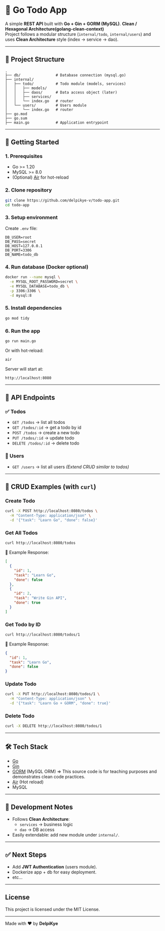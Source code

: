 # 📝 Go Todo App

A simple **REST API** built with **Go + Gin + GORM (MySQL)**. **Clean / Hexagonal Architecture(golang-clean-context)**
<br />
Project follows a modular structure (`internal/todo`, `internal/users`) and uses **Clean Architecture** style (index → service → dao).

---

## 📂 Project Structure
```
.
├── db/                # Database connection (mysql.go)
├── internal/
│   ├── todo/          # Todo module (models, services)
│   │   ├── models/
│   │   ├── daos/      # Data access object (later)
│   │   ├── services/
│   │   └── index.go   # router
│   └── users/         # Users module
│       └── index.go   # router
├── go.mod
├── go.sum
├── main.go            # Application entrypoint
```

---

## 🚀 Getting Started

### 1. Prerequisites
- Go >= 1.20
- MySQL >= 8.0
- (Optional) [Air](https://github.com/cosmtrek/air) for hot-reload

### 2. Clone repository
```bash
git clone https://github.com/delpikye-v/todo-app.git
cd todo-app
```

### 3. Setup environment
Create `.env` file:
```env
DB_USER=root
DB_PASS=secret
DB_HOST=127.0.0.1
DB_PORT=3306
DB_NAME=todo_db
```

### 4. Run database (Docker optional)
```bash
docker run --name mysql \
  -e MYSQL_ROOT_PASSWORD=secret \
  -e MYSQL_DATABASE=todo_db \
  -p 3306:3306 \
  -d mysql:8
```

### 5. Install dependencies
```bash
go mod tidy
```

### 6. Run the app
```bash
go run main.go
```

Or with hot-reload:
```bash
air
```

Server will start at:
```
http://localhost:8080
```

---

## 📡 API Endpoints

### ✅ Todos
- `GET /todos` → list all todos
- `GET /todos/:id` → get a todo by id
- `POST /todos` → create a new todo
- `PUT /todos/:id` → update todo
- `DELETE /todos/:id` → delete todo

### 👤 Users
- `GET /users` → list all users
  *(Extend CRUD similar to todos)*

---

## 📌 CRUD Examples (with `curl`)

### Create Todo
```bash
curl -X POST http://localhost:8080/todos \
  -H "Content-Type: application/json" \
  -d '{"task": "Learn Go", "done": false}'
```

### Get All Todos
```bash
curl http://localhost:8080/todos
```

🔹 Example Response:
```json
[
  {
    "id": 1,
    "task": "Learn Go",
    "done": false
  },
  {
    "id": 2,
    "task": "Write Gin API",
    "done": true
  }
]
```

### Get Todo by ID
```bash
curl http://localhost:8080/todos/1
```

🔹 Example Response:
```json
{
  "id": 1,
  "task": "Learn Go",
  "done": false
}
```

### Update Todo
```bash
curl -X PUT http://localhost:8080/todos/1 \
  -H "Content-Type: application/json" \
  -d '{"task": "Learn Go + GORM", "done": true}'
```

### Delete Todo
```bash
curl -X DELETE http://localhost:8080/todos/1
```

---

## 🛠 Tech Stack
- [Go](https://golang.org/)
- [Gin](https://github.com/gin-gonic/gin)
- [GORM](https://gorm.io/) (MySQL ORM)  => This source code is for teaching purposes and demonstrates clean code practices.
- [Air](https://github.com/cosmtrek/air) (Hot reload)
- MySQL

---

## 📌 Development Notes
- Follows **Clean Architecture**:
  - `services` → business logic
  - `dao` → DB access
- Easily extendable: add new module under `internal/`.

---

## ✅ Next Steps
- Add **JWT Authentication** (users module).
- Dockerize app + db for easy deployment.
- etc...

---

## License

This project is licensed under the MIT License.

---

Made with ❤️ by **DelpiKye**

